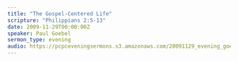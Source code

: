 ```yaml
---
title: "The Gospel-Centered Life"
scripture: "Philippians 2:5-13"
date: 2009-11-29T00:00:00Z
speaker: Paul Goebel
sermon_type: evening
audio: https://pcpceveningsermons.s3.amazonaws.com/20091129_evening_goebel.mp3 
---
```



